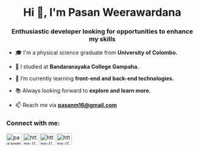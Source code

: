<h1 align="center">Hi 👋, I'm Pasan Weerawardana</h1>
<h3 align="center">Enthusiastic developer looking for opportunities to enhance my skills</h3>

- 🎓 I'm a physical science graduate from **University of Colombo.** 

- 🏫 I studied at **Bandaranayaka College Gampaha.**

- 🌱 I’m currently learning **front-end and back-end technologies.**

- 📚 Always looking forward to **explore and learn more.**

- 📫 Reach me via **pasanm16@gmail.com**

<h3 align="left">Connect with me:</h3>
<p align="left">
<a href="https://twitter.com/MadushPasan" target="blank"><img align="center" src="https://raw.githubusercontent.com/rahuldkjain/github-profile-readme-generator/master/src/images/icons/Social/twitter.svg" alt="pasanmadushanka" height="30" width="40" /></a>
<a href="https://www.linkedin.com/in/pasan-weerawardana-3a4301173/" target="blank"><img align="center" src="https://raw.githubusercontent.com/rahuldkjain/github-profile-readme-generator/master/src/images/icons/Social/linked-in-alt.svg" alt="https://www.linkedin.com/in/pasan-weerawardana-3a4301173/" height="30" width="40" /></a>
<a href="https://https://stackoverflow.com/users/20100756/pasan-weerawardana" target="blank"><img align="center" src="https://raw.githubusercontent.com/rahuldkjain/github-profile-readme-generator/master/src/images/icons/Social/stack-overflow.svg" alt="https://https://stackoverflow.com/users/20100756/pasan-weerawardana" height="30" width="40" /></a>
<a href="https://www.hackerrank.com/pasanm16" target="blank"><img align="center" src="https://raw.githubusercontent.com/rahuldkjain/github-profile-readme-generator/master/src/images/icons/Social/hackerrank.svg" alt="https://www.hackerrank.com/pasanm16" height="30" width="40" /></a>
</p>

